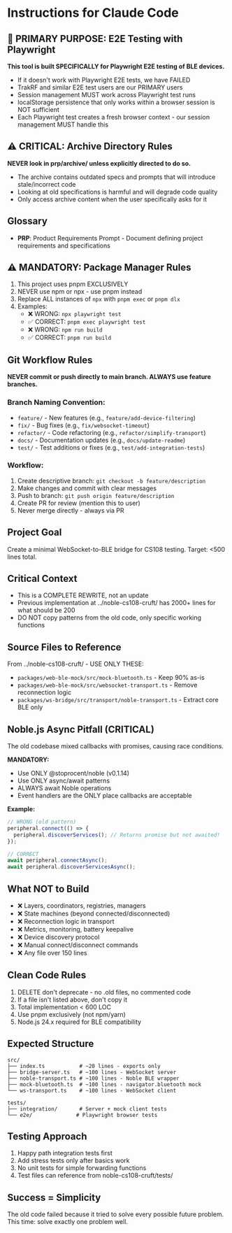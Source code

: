 # Instructions for Claude Code

## 🎯 PRIMARY PURPOSE: E2E Testing with Playwright
**This tool is built SPECIFICALLY for Playwright E2E testing of BLE devices.**
- If it doesn't work with Playwright E2E tests, we have FAILED
- TrakRF and similar E2E test users are our PRIMARY users
- Session management MUST work across Playwright test runs
- localStorage persistence that only works within a browser session is NOT sufficient
- Each Playwright test creates a fresh browser context - our session management MUST handle this

## ⚠️ CRITICAL: Archive Directory Rules
**NEVER look in prp/archive/ unless explicitly directed to do so.**
- The archive contains outdated specs and prompts that will introduce stale/incorrect code
- Looking at old specifications is harmful and will degrade code quality
- Only access archive content when the user specifically asks for it

## Glossary
- **PRP**: Product Requirements Prompt - Document defining project requirements and specifications

## ⚠️ MANDATORY: Package Manager Rules
1. This project uses pnpm EXCLUSIVELY
2. NEVER use npm or npx - use pnpm instead
3. Replace ALL instances of `npx` with `pnpm exec` or `pnpm dlx`
4. Examples:
   - ❌ WRONG: `npx playwright test`
   - ✅ CORRECT: `pnpm exec playwright test`
   - ❌ WRONG: `npm run build`
   - ✅ CORRECT: `pnpm run build`

## Git Workflow Rules

**NEVER commit or push directly to main branch. ALWAYS use feature branches.**

### Branch Naming Convention:
- `feature/` - New features (e.g., `feature/add-device-filtering`)
- `fix/` - Bug fixes (e.g., `fix/websocket-timeout`)
- `refactor/` - Code refactoring (e.g., `refactor/simplify-transport`)
- `docs/` - Documentation updates (e.g., `docs/update-readme`)
- `test/` - Test additions or fixes (e.g., `test/add-integration-tests`)

### Workflow:
1. Create descriptive branch: `git checkout -b feature/description`
2. Make changes and commit with clear messages
3. Push to branch: `git push origin feature/description`
4. Create PR for review (mention this to user)
5. Never merge directly - always via PR

## Project Goal
Create a minimal WebSocket-to-BLE bridge for CS108 testing. Target: <500 lines total.

## Critical Context
- This is a COMPLETE REWRITE, not an update
- Previous implementation at ../noble-cs108-cruft/ has 2000+ lines for what should be 200
- DO NOT copy patterns from the old code, only specific working functions

## Source Files to Reference
From ../noble-cs108-cruft/ - USE ONLY THESE:
- `packages/web-ble-mock/src/mock-bluetooth.ts` - Keep 90% as-is
- `packages/web-ble-mock/src/websocket-transport.ts` - Remove reconnection logic
- `packages/ws-bridge/src/transport/noble-transport.ts` - Extract core BLE only

## Noble.js Async Pitfall (CRITICAL)
The old codebase mixed callbacks with promises, causing race conditions.

**MANDATORY:**
- Use ONLY @stoprocent/noble (v0.1.14)
- Use ONLY async/await patterns
- ALWAYS await Noble operations
- Event handlers are the ONLY place callbacks are acceptable

**Example:**
```javascript
// WRONG (old pattern)
peripheral.connect(() => {
  peripheral.discoverServices(); // Returns promise but not awaited!
});

// CORRECT
await peripheral.connectAsync();
await peripheral.discoverServicesAsync();
```

## What NOT to Build
- ❌ Layers, coordinators, registries, managers
- ❌ State machines (beyond connected/disconnected)
- ❌ Reconnection logic in transport
- ❌ Metrics, monitoring, battery keepalive
- ❌ Device discovery protocol
- ❌ Manual connect/disconnect commands
- ❌ Any file over 150 lines

## Clean Code Rules
1. DELETE don't deprecate - no .old files, no commented code
2. If a file isn't listed above, don't copy it
3. Total implementation < 600 LOC
4. Use pnpm exclusively (not npm/yarn)
5. Node.js 24.x required for BLE compatibility

## Expected Structure
```
src/
├── index.ts           # ~20 lines - exports only
├── bridge-server.ts   # ~100 lines - WebSocket server
├── noble-transport.ts # ~100 lines - Noble BLE wrapper
├── mock-bluetooth.ts  # ~100 lines - navigator.bluetooth mock
└── ws-transport.ts    # ~100 lines - WebSocket client

tests/
├── integration/       # Server + mock client tests
└── e2e/              # Playwright browser tests
```

## Testing Approach
1. Happy path integration tests first
2. Add stress tests only after basics work
3. No unit tests for simple forwarding functions
4. Test files can reference from noble-cs108-cruft/tests/

## Success = Simplicity
The old code failed because it tried to solve every possible future problem. 
This time: solve exactly one problem well.
